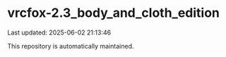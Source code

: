 # vrcfox-2.3_body_and_cloth_edition

Last updated: 2025-06-02 21:13:46

This repository is automatically maintained.
